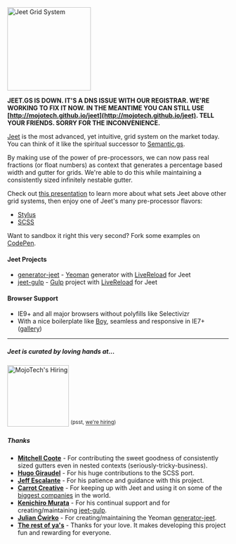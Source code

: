 <img width="190px" src="https://mojotech.github.io/jeet/img/jeet-logo-color.svg" title="Jeet Grid System">

**JEET.GS IS DOWN. IT'S A DNS ISSUE WITH OUR REGISTRAR. WE'RE WORKING TO FIX IT NOW. IN THE MEANTIME YOU CAN STILL USE [http://mojotech.github.io/jeet](http://mojotech.github.io/jeet). TELL YOUR FRIENDS. SORRY FOR THE INCONVENIENCE.**

[Jeet](http://jeet.gs) is the most advanced, yet intuitive, grid system on the market today. You can think of it like the spiritual successor to [Semantic.gs](http://semantic.gs/).

By making use of the power of pre-processors, we can now pass real fractions (or float numbers) as context that generates a percentage based width and gutter for grids. We're able to do this while maintaining a consistently sized infinitely nestable gutter.

Check out [this presentation](http://corysimmons.github.io/presentations/jeet-5) to learn more about what sets Jeet above other grid systems, then enjoy one of Jeet's many pre-processor flavors:

- [Stylus](stylus)
- [SCSS](scss)

Want to sandbox it right this very second? Fork some examples on [CodePen](http://codepen.io/collection/eilAH/).

#### Jeet Projects
- [generator-jeet](https://github.com/juliancwirko/generator-jeet) - [Yeoman](http://yeoman.io/) generator with [LiveReload](http://livereload.com) for Jeet
- [jeet-gulp](https://github.com/muraken720/jeet-gulp) - [Gulp](http://gulpjs.com) project with [LiveReload](http://livereload.com) for Jeet

#### Browser Support
- IE9+ and all major browsers without polyfills like Selectivizr
- With a nice boilerplate like [Boy](http://github.com/corysimmons/boy), seamless and responsive in IE7+ ([gallery](http://imgur.com/a/Z0YPD))

---

##### Jeet is curated by loving hands at...
<a href="http://mojotech.com"><img width="140px" src="https://mojotech.github.io/jeet/img/mojotech-logo.svg" title="MojoTech's Hiring"></a> <sup>(psst, [we're hiring](http://www.mojotech.com/jobs))</sup>

##### Thanks
- **[Mitchell Coote](http://monkeez.com)** - For contributing the sweet goodness of consistently sized gutters even in nested contexts (seriously-tricky-business).
- **[Hugo Giraudel](http://hugogiraudel.com)** - For his huge contributions to the SCSS port.
- **[Jeff Escalante](https://github.com/jenius)** - For his patience and guidance with this project.
- **[Carrot Creative](http://carrot.is)** - For keeping up with Jeet and using it on some of the [biggest companies](http://carrot.is/creative) in the world.
- **[Kenichiro Murata](https://github.com/muraken720)** - For his continual support and for creating/maintaining [jeet-gulp](https://github.com/muraken720/jeet-gulp).
- **[Julian Ćwirko](http://www.wavesofideas.com/)** - For creating/maintaining the Yeoman [generator-jeet](https://github.com/juliancwirko/generator-jeet).
- **[The rest of ya's](https://github.com/mojotech/jeet/graphs/contributors)** - Thanks for your love. It makes developing this project fun and rewarding for everyone.
